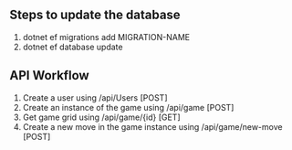 ## Steps to update the database
1. dotnet ef migrations add MIGRATION-NAME
2. dotnet ef database update


## API Workflow
1. Create a user using /api/Users [POST]
2. Create an instance of the game using /api/game [POST]
3. Get game grid using /api/game/{id} [GET]
4. Create a new move in the game instance using /api/game/new-move [POST]